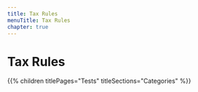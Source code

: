 ```yaml
---
title: Tax Rules
menuTitle: Tax Rules
chapter: true
---
```


# Tax Rules

{{% children titlePages="Tests" titleSections="Categories" %}}
